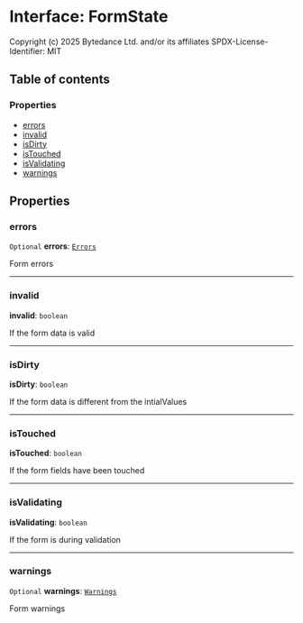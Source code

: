 # Interface: FormState

Copyright (c) 2025 Bytedance Ltd. and/or its affiliates
SPDX-License-Identifier: MIT

## Table of contents

### Properties

* [errors](/auto-docs/free-layout-editor/interfaces/FormState.md#errors)
* [invalid](/auto-docs/free-layout-editor/interfaces/FormState.md#invalid)
* [isDirty](/auto-docs/free-layout-editor/interfaces/FormState.md#isdirty)
* [isTouched](/auto-docs/free-layout-editor/interfaces/FormState.md#istouched)
* [isValidating](/auto-docs/free-layout-editor/interfaces/FormState.md#isvalidating)
* [warnings](/auto-docs/free-layout-editor/interfaces/FormState.md#warnings)

## Properties

### errors

`Optional` **errors**: [`Errors`](/auto-docs/free-layout-editor/types/Errors.md)

Form errors

***

### invalid

**invalid**: `boolean`

If the form data is valid

***

### isDirty

**isDirty**: `boolean`

If the form data is different from the intialValues

***

### isTouched

**isTouched**: `boolean`

If the form fields have been touched

***

### isValidating

**isValidating**: `boolean`

If the form is during validation

***

### warnings

`Optional` **warnings**: [`Warnings`](/auto-docs/free-layout-editor/types/Warnings.md)

Form warnings
